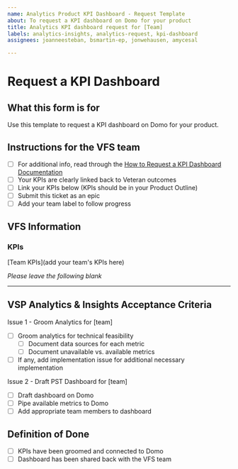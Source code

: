 ```yaml
---
name: Analytics Product KPI Dashboard - Request Template
about: To request a KPI dashboard on Domo for your product
title: Analytics KPI dashboard request for [Team]
labels: analytics-insights, analytics-request, kpi-dashboard
assignees: joanneesteban, bsmartin-ep, jonwehausen, amycesal

---
```


# Request a KPI Dashboard

## What this form is for
Use this template to request a KPI dashboard on Domo for your product.

## Instructions for the VFS team
- [ ] For additional info, read through the [How to Request a KPI Dashboard Documentation](https://github.com/department-of-veterans-affairs/va.gov-team/blob/master/platform/analytics/kpi-dashboard-request.md)
- [ ] Your KPIs are clearly linked back to Veteran outcomes
- [ ] Link your KPIs below (KPIs should be in your Product Outline)
- [ ] Submit this ticket as an epic
- [ ] Add your team label to follow progress

## VFS Information

### KPIs
[Team KPIs](add your team's KPIs here)

*Please leave the following blank*

---

## VSP Analytics & Insights Acceptance Criteria
Issue 1 - Groom Analytics for [team]
- [ ] Groom analytics for technical feasibility
    - [ ] Document data sources for each metric
    - [ ] Document unavailable vs. available metrics
- [ ] If any, add implementation issue for additional necessary implementation

Issue 2 - Draft PST Dashboard for [team]
- [ ] Draft dashboard on Domo
- [ ] Pipe available metrics to Domo
- [ ] Add appropriate team members to dashboard

## Definition of Done
- [ ] KPIs have been groomed and connected to Domo
- [ ] Dashboard has been shared back with the VFS team
